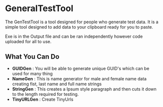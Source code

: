 # GeneralTestTool
The GenTestTool is a tool designed for people who generate test data.
It is a simple tool designed to add data to your clipboard ready for you to paste.

Exe is in the Output file and can be ran independently however code uploaded for all to use.

## What You Can Do
- **GUIDGen** : You will be able to generate unique GUID's which can be used for many thing
- **NameGen** : This is name generator for male and female name data creating fist, last name and full name strings
- **StringGen** : This creates a Ipsum style paragraph and then cuts it down to the length required for testing.
- **TinyURLGen** : Create TinyUrls